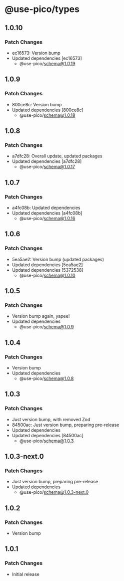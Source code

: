 # @use-pico/types

## 1.0.10

### Patch Changes

- ec16573: Version bump
- Updated dependencies [ec16573]
  - @use-pico/schema@1.0.19

## 1.0.9

### Patch Changes

- 800ce8c: Version bump
- Updated dependencies [800ce8c]
  - @use-pico/schema@1.0.18

## 1.0.8

### Patch Changes

- a7dfc28: Overall update, updated packages
- Updated dependencies [a7dfc28]
  - @use-pico/schema@1.0.17

## 1.0.7

### Patch Changes

- a4fc08b: Updated dependencies
- Updated dependencies [a4fc08b]
  - @use-pico/schema@1.0.16

## 1.0.6

### Patch Changes

- 5ea5ae2: Version bump (updated packages)
- Updated dependencies [5ea5ae2]
- Updated dependencies [5372538]
  - @use-pico/schema@1.0.10

## 1.0.5

### Patch Changes

- Version bump again, yapee!
- Updated dependencies
  - @use-pico/schema@1.0.9

## 1.0.4

### Patch Changes

- Version bump
- Updated dependencies
  - @use-pico/schema@1.0.8

## 1.0.3

### Patch Changes

- Just version bump, with removed Zod
- 84500ac: Just version bump, preparing pre-release
- Updated dependencies
- Updated dependencies [84500ac]
  - @use-pico/schema@1.0.3

## 1.0.3-next.0

### Patch Changes

- Just version bump, preparing pre-release
- Updated dependencies
  - @use-pico/schema@1.0.3-next.0

## 1.0.2

### Patch Changes

- Version bump

## 1.0.1

### Patch Changes

- Initial release
